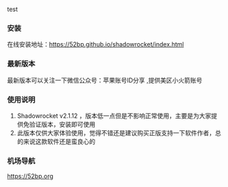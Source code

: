 test


### 安装
在线安装地址：https://52bp.github.io/shadowrocket/index.html
### 最新版本
最新版本可以关注一下微信公众号：苹果账号ID分享 ,提供美区小火箭账号
### 使用说明
1. Shadowrocket v2.1.12 ，版本低一点但是不影响正常使用，主要是为大家提供免验证版本，安装即可使用
2. 此版本仅供大家体验使用，觉得不错还是建议购买正版支持一下软件作者，总的来说这款软件还是蛮良心的
### 机场导航
https://52bp.org
